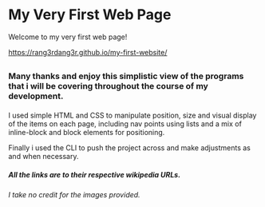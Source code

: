 # My Very First Web Page

Welcome to my very first web page!

https://rang3rdang3r.github.io/my-first-website/

##
###
### Many thanks and enjoy this simplistic view of the programs that i will be covering throughout the course of my development.
####
I used simple HTML and CSS to manipulate position, size and visual display of the items on each page,
including nav points using lists and a mix of inline-block and block elements for positioning.

Finally i used the CLI to push the project across and make adjustments as and when necessary.
##### All the links are to their respective wikipedia URLs.
###### I take no credit for the images provided.